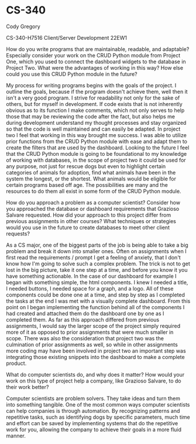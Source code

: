 # CS-340

Cody Gregory


CS-340-H7516 Client/Server Development 22EW1

How do you write programs that are maintainable, readable, and adaptable? Especially consider your work on the CRUD Python module from Project One, which you used to connect the dashboard widgets to the database in Project Two. What were the advantages of working in this way? How else could you use this CRUD Python module in the future?

My process for writing programs begins with the goals of the project. I outline the goals, because if the program doesn't achieve them, well then it isn't a very good program. I strive for readability not only for the sake of others, but for myself in development. If code exists that is not inherently obvious as to its function I make comments, which not only serves to help those that may be reviewing the code after the fact, but also helps me during development understand my thought processes and stay organized so that the code is well maintained and can easily be adapted. In project two I feel that working in this way brought me success. I was able to utilize prior functions from the CRUD Python module with ease and adapt them to create the filters that are used by the dashboard. Looking to the future I feel that the CRUD Python module is going to be foundational to my knowledge of working with databases, in the scope of project two it could be used for any purpose, not just for rescue dogs but even to highlight certain categories of animals for adoption, find what animals have been in the system the longest, or the shortest. What animals would be eligible for certain programs based off age. The possibilities are many and the resources to do them all exist in some form of the CRUD Python module. 

How do you approach a problem as a computer scientist? Consider how you approached the database or dashboard requirements that Grazioso Salvare requested. How did your approach to this project differ from previous assignments in other courses? What techniques or strategies would you use in the future to create databases to meet other client requests?

As a CS major, one of the biggest parts of the job is being able to take a big problem and break it down into smaller ones. Often on assignments when I first read the requirements / prompt I get a feeling of anxiety, that I don't know how I'm going to solve such a complex problem. The trick is not to get lost in the big picture, take it one step at a time, and before you know it you have something actionable. In the case of our dashboard for example I began with something simple, the html components. I knew I needed a title, I needed buttons, I needed space for a graph, and a logo. All of these components could be done one at a time, and step by step as I completed the tasks at the end I was met with a visually complete dashboard. From this point on I began implementing the function behind all of the components I had created and attached them do the dashboard one by one as I completed them. As far as this approach differed from previous assignments, I would say the larger scope of the project simply required more of it as opposed to prior assignments that were much smaller in scope. There was also the consideration that project two was the culmination of prior assignments as well, so while in other assignments more coding may have been involved in project two an important step was integrating those existing snippets into the dashboard to make a complete product. 

What do computer scientists do, and why does it matter? How would your work on this type of project help a company, like Grazioso Salvare, to do their work better?

Computer scientists are problem solvers. They take ideas and turn them into something tangible. One of the most common ways computer scientists can help companies is through automation. By recognizing patterns and repetitive tasks, such as identifying dogs by specific parameters, much time and effort can be saved by implementing systems that do the repetitive work for you, allowing the company to achieve their goals in a more fluid manner. 
